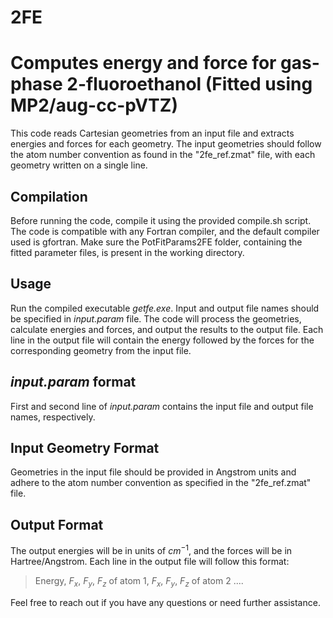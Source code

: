 # 2FE
Computes energy and force for gas-phase 2-fluoroethanol (Fitted using MP2/aug-cc-pVTZ)
=======================================================
This code reads Cartesian geometries from an input file and extracts energies and forces for each geometry. The input geometries should follow the atom number convention as found in the "2fe_ref.zmat" file, with each geometry written on a single line.

Compilation
-----------
Before running the code, compile it using the provided compile.sh script. The code is compatible with any Fortran compiler, and the default compiler used is gfortran. Make sure the PotFitParams2FE folder, containing the fitted parameter files, is present in the working directory.

Usage
-----
Run the compiled executable *getfe.exe*. Input and output file names should be specified in *input.param* file. The code will process the geometries, calculate energies and forces, and output the results to the output file. Each line in the output file will contain the energy followed by the forces for the corresponding geometry from the input file.

*input.param* format
--------------------
First and second line of *input.param* contains the input file and output file names, respectively.

Input Geometry Format
---------------------
Geometries in the input file should be provided in Angstrom units and adhere to the atom number convention as specified in the "2fe_ref.zmat" file.


Output Format
-------------
The output energies will be in units of $cm^{-1}$, and the forces will be in Hartree/Angstrom. Each line in the output file will follow this format:
> Energy, $F_x$, $F_y$, $F_z$ of atom 1, $F_x$, $F_y$, $F_z$ of atom 2 ....

Feel free to reach out if you have any questions or need further assistance.
